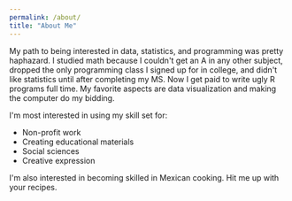 ```yaml
---
permalink: /about/
title: "About Me"
---
```


My path to being interested in data, statistics, and programming was pretty haphazard. I studied math because I couldn't get an A in any other subject, dropped the only programming class I signed up for in college, and didn't like statistics until after completing my MS. Now I get paid to write ugly R programs full time. My favorite aspects are data visualization and making the computer do my bidding.

I'm most interested in using my skill set for: 
+ Non-profit work
+ Creating educational materials
+ Social sciences
+ Creative expression

I'm also interested in becoming skilled in Mexican cooking. Hit me up with your recipes.
